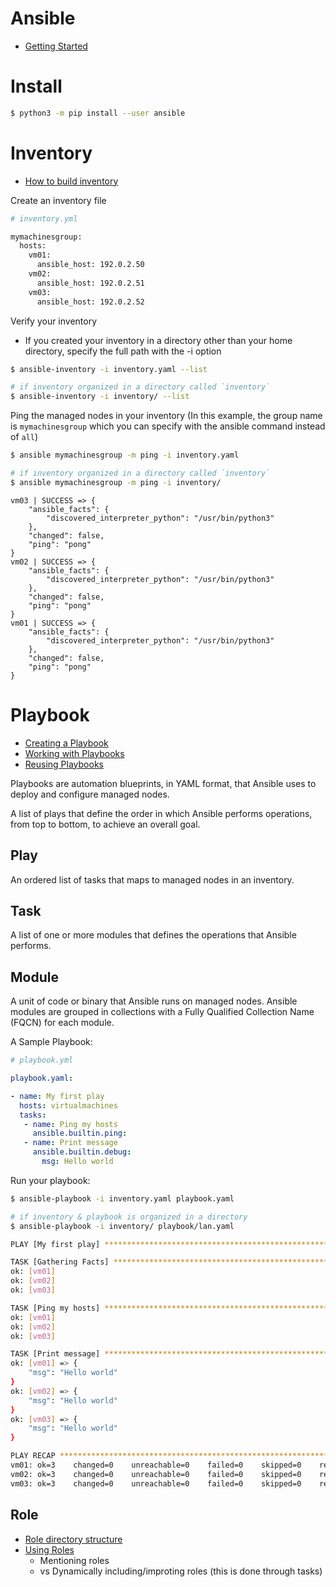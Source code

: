 # Ansible

- [Getting Started](https://docs.ansible.com/ansible/latest/getting_started/index.html)

# Install

```bash
$ python3 -m pip install --user ansible
```

# Inventory

- [How to build inventory](https://docs.ansible.com/ansible/latest/getting_started/get_started_inventory.html#get-started-inventory)

Create an inventory file

```bash
# inventory.yml

mymachinesgroup:
  hosts:
    vm01:
      ansible_host: 192.0.2.50
    vm02:
      ansible_host: 192.0.2.51
    vm03:
      ansible_host: 192.0.2.52
```

Verify your inventory

- If you created your inventory in a directory other than your home directory, specify the full path with the -i option

```bash
$ ansible-inventory -i inventory.yaml --list

# if inventory organized in a directory called `inventory`
$ ansible-inventory -i inventory/ --list
```


Ping the managed nodes in your inventory
(In this example, the group name is `mymachinesgroup` which you can specify with the ansible command instead of `all`)

```bash
$ ansible mymachinesgroup -m ping -i inventory.yaml

# if inventory organized in a directory called `inventory`
$ ansible mymachinesgroup -m ping -i inventory/
```

```
vm03 | SUCCESS => {
    "ansible_facts": {
        "discovered_interpreter_python": "/usr/bin/python3"
    },
    "changed": false,
    "ping": "pong"
}
vm02 | SUCCESS => {
    "ansible_facts": {
        "discovered_interpreter_python": "/usr/bin/python3"
    },
    "changed": false,
    "ping": "pong"
}
vm01 | SUCCESS => {
    "ansible_facts": {
        "discovered_interpreter_python": "/usr/bin/python3"
    },
    "changed": false,
    "ping": "pong"
}
```


# Playbook

- [Creating a Playbook](https://docs.ansible.com/ansible/latest/getting_started/get_started_playbook.html#get-started-playbook)
- [Working with Playbooks](https://docs.ansible.com/ansible/latest/playbook_guide/playbooks.html#working-with-playbooks)
- [Reusing Playbooks](https://docs.ansible.com/ansible/latest/playbook_guide/playbooks_reuse.html#re-using-playbooks)


Playbooks are automation blueprints, in YAML format, that Ansible uses to deploy and configure managed nodes.

A list of plays that define the order in which Ansible performs operations, from top to bottom, to achieve an overall goal.

## Play

An ordered list of tasks that maps to managed nodes in an inventory.

## Task

A list of one or more modules that defines the operations that Ansible performs.

## Module

A unit of code or binary that Ansible runs on managed nodes. Ansible modules are grouped in collections with a Fully Qualified Collection Name (FQCN) for each module.


A Sample Playbook:

```yaml
# playbook.yml

playbook.yaml:

- name: My first play
  hosts: virtualmachines
  tasks:
   - name: Ping my hosts
     ansible.builtin.ping:
   - name: Print message
     ansible.builtin.debug:
       msg: Hello world
```

Run your playbook:

```bash
$ ansible-playbook -i inventory.yaml playbook.yaml

# if inventory & playbook is organized in a directory
$ ansible-playbook -i inventory/ playbook/lan.yaml
```

```bash
PLAY [My first play] **********************************************************************

TASK [Gathering Facts] ********************************************************************
ok: [vm01]
ok: [vm02]
ok: [vm03]

TASK [Ping my hosts] **********************************************************************
ok: [vm01]
ok: [vm02]
ok: [vm03]

TASK [Print message] **********************************************************************
ok: [vm01] => {
    "msg": "Hello world"
}
ok: [vm02] => {
    "msg": "Hello world"
}
ok: [vm03] => {
    "msg": "Hello world"
}

PLAY RECAP ********************************************************************************
vm01: ok=3    changed=0    unreachable=0    failed=0    skipped=0    rescued=0    ignored=0
vm02: ok=3    changed=0    unreachable=0    failed=0    skipped=0    rescued=0    ignored=0
vm03: ok=3    changed=0    unreachable=0    failed=0    skipped=0    rescued=0    ignored=0
```

## Role

- [Role directory structure](https://docs.ansible.com/ansible/latest/playbook_guide/playbooks_reuse_roles.html#role-directory-structure)
- [Using Roles](https://docs.ansible.com/ansible/latest/playbook_guide/playbooks_reuse_roles.html#role-directory-structure)
    - Mentioning roles
    - vs Dynamically including/improting roles (this is done through tasks)

